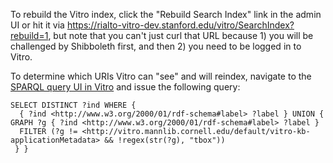 To rebuild the Vitro index, click the "Rebuild Search Index" link in the admin UI or hit it via https://rialto-vitro-dev.stanford.edu/vitro/SearchIndex?rebuild=1, but note that you can't just curl that URL because 1) you will be challenged by Shibboleth first, and then 2) you need to be logged in to Vitro.

To determine which URIs Vitro can "see" and will reindex, navigate to the [SPARQL query UI in Vitro](http://rialto-vitro-test/vitro/admin/sparqlquery) and issue the following query:

```sparql
SELECT DISTINCT ?ind WHERE {
  { ?ind <http://www.w3.org/2000/01/rdf-schema#label> ?label } UNION { GRAPH ?g { ?ind <http://www.w3.org/2000/01/rdf-schema#label> ?label } 
  FILTER (?g != <http://vitro.mannlib.cornell.edu/default/vitro-kb-applicationMetadata> && !regex(str(?g), "tbox"))
 } }
```